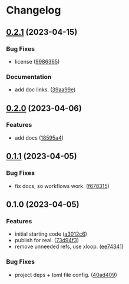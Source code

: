 # Changelog

## [0.2.1](https://github.com/xyngular/py-xurls/compare/v0.2.0...v0.2.1) (2023-04-15)


### Bug Fixes

* license ([9986365](https://github.com/xyngular/py-xurls/commit/998636537d50f474946a95ff8d035ae61df58144))


### Documentation

* add doc links. ([39aa99e](https://github.com/xyngular/py-xurls/commit/39aa99eb1671356ca75ac1ae39be8f656e6b2967))

## [0.2.0](https://github.com/xyngular/py-xurls/compare/v0.1.1...v0.2.0) (2023-04-06)


### Features

* add docs ([18595a4](https://github.com/xyngular/py-xurls/commit/18595a4d9985265c716fc840377027b8003576e2))

## [0.1.1](https://github.com/xyngular/py-xurls/compare/v0.1.0...v0.1.1) (2023-04-05)


### Bug Fixes

* fix docs, so workflows work. ([f678315](https://github.com/xyngular/py-xurls/commit/f678315953957e4c6ee63e95f2171702edeba2d8))

## 0.1.0 (2023-04-05)


### Features

* initial starting code ([a3012c6](https://github.com/xyngular/py-xurls/commit/a3012c6ffb8f935301cce01f754112fa6ff60d10))
* publish for real. ([73d94f3](https://github.com/xyngular/py-xurls/commit/73d94f35a470191db4e16b003b660a71fd167543))
* remove unneeded refs, use xloop. ([ee74341](https://github.com/xyngular/py-xurls/commit/ee74341cdb0ddfcf65f3acccba0f6a6da633ea63))


### Bug Fixes

* project deps + toml file config. ([40ad409](https://github.com/xyngular/py-xurls/commit/40ad409c10a091f812a26d172b23c482cf4c223d))
